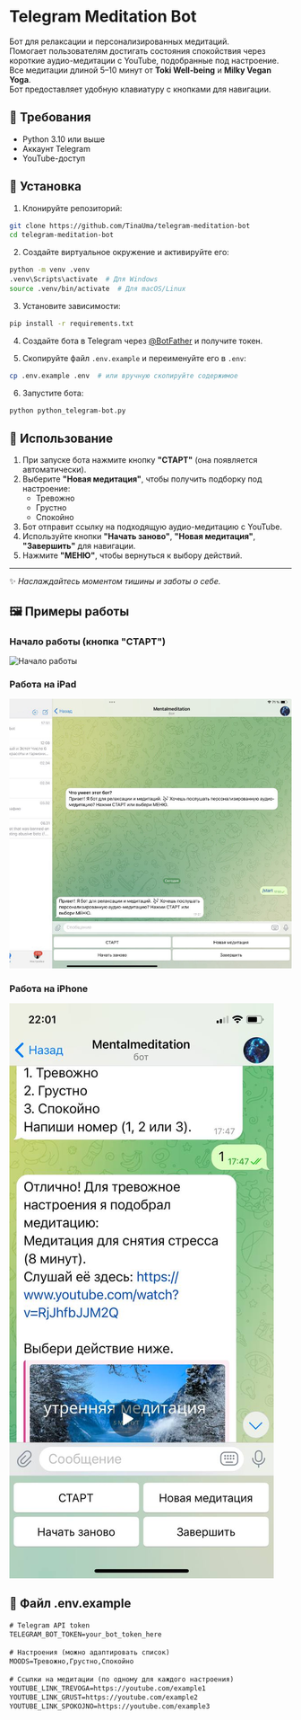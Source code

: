 # Telegram Meditation Bot

Бот для релаксации и персонализированных медитаций.  
Помогает пользователям достигать состояния спокойствия через короткие аудио-медитации с YouTube, подобранные под настроение.  
Все медитации длиной 5–10 минут от **Toki Well-being** и **Milky Vegan Yoga**.  
Бот предоставляет удобную клавиатуру с кнопками для навигации.

## 🐍 Требования

- Python 3.10 или выше
- Аккаунт Telegram
- YouTube-доступ

## 🚀 Установка

1. Клонируйте репозиторий:

```bash
git clone https://github.com/TinaUma/telegram-meditation-bot
cd telegram-meditation-bot
```

2. Создайте виртуальное окружение и активируйте его:

```bash
python -m venv .venv
.venv\Scripts\activate  # Для Windows
source .venv/bin/activate  # Для macOS/Linux
```

3. Установите зависимости:

```bash
pip install -r requirements.txt
```

4. Создайте бота в Telegram через [@BotFather](https://t.me/BotFather) и получите токен.

5. Скопируйте файл `.env.example` и переименуйте его в `.env`:

```bash
cp .env.example .env  # или вручную скопируйте содержимое
```

6. Запустите бота:

```bash
python python_telegram-bot.py
```

## 📱 Использование

1. При запуске бота нажмите кнопку **"СТАРТ"** (она появляется автоматически).
2. Выберите **"Новая медитация"**, чтобы получить подборку под настроение:
   - Тревожно
   - Грустно
   - Спокойно
3. Бот отправит ссылку на подходящую аудио-медитацию с YouTube.
4. Используйте кнопки **"Начать заново"**, **"Новая медитация"**, **"Завершить"** для навигации.
5. Нажмите **"МЕНЮ"**, чтобы вернуться к выбору действий.

---

✨ *Наслаждайтесь моментом тишины и заботы о себе.*

## 🖼️ Примеры работы

### Начало работы (кнопка "СТАРТ")
![Начало работы](screenshots/ipad_start.jpg)

### Работа на iPad
![Работа на iPad](screenshots/ipad.jpg)

### Работа на iPhone
![Работа на iPhone](screenshots/iphone.jpg)

## 📄 Файл .env.example

```env
# Telegram API token
TELEGRAM_BOT_TOKEN=your_bot_token_here

# Настроения (можно адаптировать список)
MOODS=Тревожно,Грустно,Спокойно

# Ссылки на медитации (по одному для каждого настроения)
YOUTUBE_LINK_TREVOGA=https://youtube.com/example1
YOUTUBE_LINK_GRUST=https://youtube.com/example2
YOUTUBE_LINK_SPOKOJNO=https://youtube.com/example3
```

